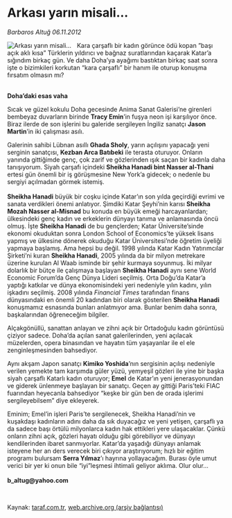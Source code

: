 # Arkası yarın misali...

*Barbaros Altuğ 06.11.2012*

<div class="yazi"><img align="left" alt="Arkası yarın misali..." border="0" src="http://www.taraf.com.tr/fotoraflar/makaleler/arkasi-yarin-misali_8962_orijinal.jpg" style="border-right-width:10px; border-color:#FFFFFF"/><p>Kara çarşaflı bir kadın görünce ödü kopan ”başı açık aklı kısa” Türklerin yıldırıcı ve bağnaz suratlarından kaçarak Katar’a sığındım birkaç gün. Ve daha Doha’ya ayağımı bastıktan birkaç saat sonra işte o bizimkileri korkutan “kara çarşaflı” bir hanım ile oturup konuşma fırsatım olmasın mı? </p>
<p><b><br/>Doha’daki esas vaha</b></p>
<p>Sıcak ve güzel kokulu Doha gecesinde Anima Sanat Galerisi’ne girenleri bembeyaz duvarların birinde <b>Tracy Emin</b>’in fuşya neon işi karşılıyor önce. Biraz ilerde de son işlerini bu galeride sergileyen İngiliz sanatçı <b>Jason Martin</b>’in iki çalışması asılı.</p>
<p>Galerinin sahibi Lübnan asıllı <b>Ghada Sholy</b>, yarın açılışını yapacağı yeni serginin sanatçısı, <b>Kezban Arca Batıbeki</b> ile terasta oturuyor. Onların yanında gittiğimde genç, çok zarif ve gözlerinden ışık saçan bir kadınla daha tanışıyorum. Siyah çarşafı içindeki <b>Sheikha Hanadi bint Nasser al-Thani</b> ertesi gün önemli bir iş görüşmesine New York’a gidecek; o nedenle bu sergiyi açılmadan görmek istemiş.<br/><br/><b>Sheikha Hanadi</b> büyük bir coşku içinde Katar’ın son yılda geçirdiği evrimi ve sanata verdikleri önemi anlatıyor. Şimdiki Katar Şeyhi’nin karısı <b>Sheikha Mozah Nasser al-Misnad</b> bu konuda en büyük emeği harcayanlardan; ülkesindeki genç kadın ve erkeklerin dünyayı tanıma ve anlamasında öncü olmuş. İşte <b>Sheikha Hanadi</b> de bu gençlerden; Katar Üniversite’sinde ekonomi okuduktan sonra London School of Economics’te yüksek lisans yapmış ve ülkesine dönerek okuduğu Katar Üniversitesi’nde öğretim üyeliği yapmaya başlamış. Ama hepsi bu değil. 1998 yılında Katar Kadın Yatırımcılar Şirketi’ni kuran <b>Sheikha Hanadi</b>, 2005 yılında da bir milyon metrekare üzerine kurulan Al Waab isminde bir şehir kurmaya soyunmuş. İki milyar dolarlık bir bütçe ile çalışmaya başlayan <b>Sheikha Hanadi</b> aynı sene World Economic Forum’da Genç Dünya Lideri seçilmiş. Orta Doğu’da Katar’a yaptığı katkılar ve dünya ekonomisindeki yeri nedeniyle yılın kadını, yılın işkadını seçilmiş. 2008 yılında <i>Financial Times</i> tarafından finans dünyasındaki en önemli 20 kadından biri olarak gösterilen <b>Sheikha Hanadi</b> konuşmamız esnasında bunları anlatmıyor ama. Bunlar benim daha sonra, başkalarından öğreneceğim bilgiler.</p>
<p>Alçakgönüllü, sanattan anlayan ve zihni açık bir Ortadoğulu kadın görüntüsü çiziyor sadece. Doha’da açılan sanat galerilerinden, yeni açılacak müzelerden, opera binasından ve hayatın tüm yaşayanlar ile el ele zenginleşmesinden bahsediyor. </p>
<p>Aynı akşam Japon sanatçı <b>Kimiko Yoshida</b>’nın sergisinin açılışı nedeniyle verilen yemekte tam karşımda güler yüzü, yemyeşil gözleri ile yine bir başka siyah çarşaflı Katarlı kadın oturuyor; <b>Emel</b> de Katar’ın yeni jenerasyonundan ve giderek ünlenmeye başlayan bir sanatçı. Geçen ay gittiği Paris’teki FIAC fuarından heyecanla bahsediyor “keşke bir gün ben de orada işlerimi sergileyebilsem” diye ekleyerek. </p>
<p>Eminim; Emel’in işleri Paris’te sergilenecek, Sheikha Hanadi’nin ve kuşakdaşı kadınların adını daha da sık duyacağız ve yeni yetişen, çarşaflı ya da sadece başı örtülü milyonlarca kadın hak ettikleri yere ulaşacaklar. Çünkü onların zihni açık, gözleri hayatı olduğu gibi görebiliyor ve dünyayı kendilerinden ibaret sanmıyorlar. Katar’da yaşadığı dünyayı anlamak isteyene her an ders verecek biri çıkıyor araştırıyorum; hızlı bir eğitim programı bulursam <b>Serra Yılmaz</b>’ı hayrına yollayacağım. Burası öyle umut verici bir yer ki onun bile “iyi”leşmesi ihtimali geliyor aklıma. Olur olur...<br/><br/><b>b_altug@yahoo.com</b></p>
<p> </p>
</div>

Kaynak: [taraf.com.tr](http://www.taraf.com.tr:80/barbaros-altug/makale-arkasi-yarin-misali.htm), [web.archive.org (arşiv bağlantısı)](http://web.archive.org/web/20140116060735/http://www.taraf.com.tr:80/barbaros-altug/makale-arkasi-yarin-misali.htm)
